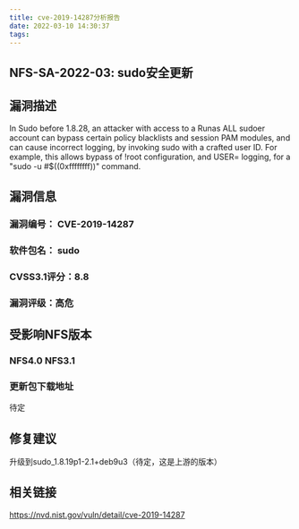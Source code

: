 ```yaml
---
title: cve-2019-14287分析报告
date: 2022-03-10 14:30:37
tags:
---
```


## NFS-SA-2022-03: sudo安全更新

## 漏洞描述

In Sudo before 1.8.28, an attacker with access to a Runas ALL sudoer account can bypass certain policy blacklists and session PAM modules, and can cause incorrect logging, by invoking sudo with a crafted user ID. For example, this allows bypass of !root configuration, and USER= logging, for a "sudo -u \#$((0xffffffff))" command.

## 漏洞信息

###    漏洞编号： CVE-2019-14287

###    软件包名： sudo

###    CVSS3.1评分：8.8

###    漏洞评级：高危

## 受影响NFS版本

###    NFS4.0 NFS3.1

### 更新包下载地址

待定

## 修复建议

升级到sudo_1.8.19p1-2.1+deb9u3（待定，这是上游的版本）

## 相关链接

https://nvd.nist.gov/vuln/detail/cve-2019-14287
